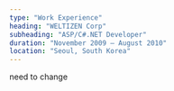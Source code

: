 ```yaml
---
type: "Work Experience"
heading: "WELTIZEN Corp"
subheading: "ASP/C#.NET Developer"
duration: "November 2009 – August 2010"
location: "Seoul, South Korea"
---
```

need to change